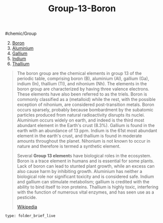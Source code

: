 ﻿---
title: "Group-13-Boron"
type: ElementGroup
---
#chemic/Group 

2) [Boron](Group-13-Boron/Boron.md)
3) [Aluminium](Group-13-Boron/Aluminium.md)
4) [Gallium](Group-13-Boron/Gallium.md)
5) [Indium](Group-13-Boron/Indium.md)
6) [Thallium](Group-13-Boron/Thallium.md)

> The boron group are the chemical elements in group 13 of the periodic table, comprising boron (B), aluminium (Al), gallium (Ga), indium (In), thallium (Tl), and nihonium (Nh). The elements in the boron group are characterized by having three valence electrons. These elements have also been referred to as the triels. Boron is commonly classified as a (metalloid) while the rest, with the possible exception of nihonium, are considered post-transition metals. Boron occurs sparsely, probably because bombardment by the subatomic particles produced from natural radioactivity disrupts its nuclei. Aluminium occurs widely on earth, and indeed is the third most abundant element in the Earth's crust (8.3%). Gallium is found in the earth with an abundance of 13 ppm. Indium is the 61st most abundant element in the earth's crust, and thallium is found in moderate amounts throughout the planet. Nihonium is not known to occur in nature and therefore is termed a synthetic element.
>
> Several **Group 13 element**s have biological roles in the ecosystem. Boron is a trace element in humans and is essential for some plants. Lack of boron can lead to stunted plant growth, while an excess can also cause harm by inhibiting growth. Aluminium has neither a biological role nor significant toxicity and is considered safe. Indium and gallium can stimulate metabolism; gallium is credited with the ability to bind itself to iron proteins. Thallium is highly toxic, interfering with the function of numerous vital enzymes, and has seen use as a pesticide.
>
> [Wikipedia](https://en.wikipedia.org/wiki/Boron%20group)
 
```ccard
type: folder_brief_live
```
 

